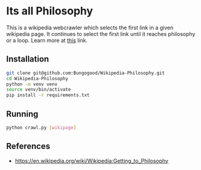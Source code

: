 # Its all Philosophy

This is a wikipedia webcrawler which selects the first link in a given wikipedia page. It continues to select the first link until it reaches philosophy or a loop. Learn more at [this](https://en.wikipedia.org/wiki/Wikipedia:Getting_to_Philosophy) link.

## Installation
```bash
git clone git@github.com:Bungogood/Wikipedia-Philosophy.git
cd Wikipedia-Philosophy
python -m venv venv
source venv/bin/activate
pip install -r requirements.txt
```

## Running
```bash
python crawl.py [wikipage]
```

## References

- https://en.wikipedia.org/wiki/Wikipedia:Getting_to_Philosophy
